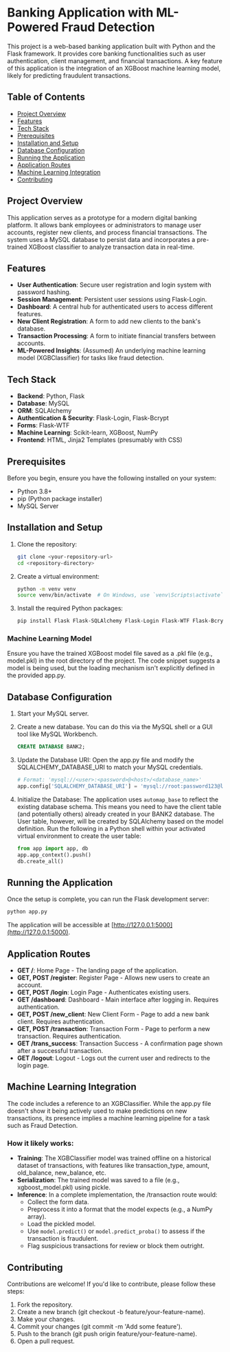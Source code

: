 # Banking Application with ML-Powered Fraud Detection

This project is a web-based banking application built with Python and the Flask framework. It provides core banking functionalities such as user authentication, client management, and financial transactions. A key feature of this application is the integration of an XGBoost machine learning model, likely for predicting fraudulent transactions.

## Table of Contents
- [Project Overview](#project-overview)
- [Features](#features)
- [Tech Stack](#tech-stack)
- [Prerequisites](#prerequisites)
- [Installation and Setup](#installation-and-setup)
- [Database Configuration](#database-configuration)
- [Running the Application](#running-the-application)
- [Application Routes](#application-routes)
- [Machine Learning Integration](#machine-learning-integration)
- [Contributing](#contributing)

## Project Overview
This application serves as a prototype for a modern digital banking platform. It allows bank employees or administrators to manage user accounts, register new clients, and process financial transactions. The system uses a MySQL database to persist data and incorporates a pre-trained XGBoost classifier to analyze transaction data in real-time.

## Features
- **User  Authentication**: Secure user registration and login system with password hashing.
- **Session Management**: Persistent user sessions using Flask-Login.
- **Dashboard**: A central hub for authenticated users to access different features.
- **New Client Registration**: A form to add new clients to the bank's database.
- **Transaction Processing**: A form to initiate financial transfers between accounts.
- **ML-Powered Insights**: (Assumed) An underlying machine learning model (XGBClassifier) for tasks like fraud detection.

## Tech Stack
- **Backend**: Python, Flask
- **Database**: MySQL
- **ORM**: SQLAlchemy
- **Authentication & Security**: Flask-Login, Flask-Bcrypt
- **Forms**: Flask-WTF
- **Machine Learning**: Scikit-learn, XGBoost, NumPy
- **Frontend**: HTML, Jinja2 Templates (presumably with CSS)

## Prerequisites
Before you begin, ensure you have the following installed on your system:
- Python 3.8+
- pip (Python package installer)
- MySQL Server

## Installation and Setup
1. Clone the repository:
   ```bash
   git clone <your-repository-url>
   cd <repository-directory>
   ```

2. Create a virtual environment:
   ```bash
   python -m venv venv
   source venv/bin/activate  # On Windows, use `venv\Scripts\activate`
   ```

3. Install the required Python packages:
   ```bash
   pip install Flask Flask-SQLAlchemy Flask-Login Flask-WTF Flask-Bcrypt scikit-learn xgboost numpy mysql-connector-python
   ```

### Machine Learning Model
Ensure you have the trained XGBoost model file saved as a .pkl file (e.g., model.pkl) in the root directory of the project. The code snippet suggests a model is being used, but the loading mechanism isn't explicitly defined in the provided app.py.

## Database Configuration
1. Start your MySQL server.
2. Create a new database. You can do this via the MySQL shell or a GUI tool like MySQL Workbench.
   ```sql
   CREATE DATABASE BANK2;
   ```

3. Update the Database URI:
   Open the app.py file and modify the SQLALCHEMY_DATABASE_URI to match your MySQL credentials.
   ```python
   # Format: 'mysql://<user>:<password>@<host>/<database_name>'
   app.config['SQLALCHEMY_DATABASE_URI'] = 'mysql://root:password123@localhost/BANK2'
   ```

4. Initialize the Database:
   The application uses `automap_base` to reflect the existing database schema. This means you need to have the client table (and potentially others) already created in your BANK2 database. The User table, however, will be created by SQLAlchemy based on the model definition.
   Run the following in a Python shell within your activated virtual environment to create the user table:
   ```python
   from app import app, db
   app.app_context().push()
   db.create_all()
   ```

## Running the Application
Once the setup is complete, you can run the Flask development server:
```bash
python app.py
```
The application will be accessible at [http://127.0.0.1:5000](http://127.0.0.1:5000).

## Application Routes
- **GET /**: Home Page - The landing page of the application.
- **GET, POST /register**: Register Page - Allows new users to create an account.
- **GET, POST /login**: Login Page - Authenticates existing users.
- **GET /dashboard**: Dashboard - Main interface after logging in. Requires authentication.
- **GET, POST /new_client**: New Client Form - Page to add a new bank client. Requires authentication.
- **GET, POST /transaction**: Transaction Form - Page to perform a new transaction. Requires authentication.
- **GET /trans_success**: Transaction Success - A confirmation page shown after a successful transaction.
- **GET /logout**: Logout - Logs out the current user and redirects to the login page.

## Machine Learning Integration
The code includes a reference to an XGBClassifier. While the app.py file doesn't show it being actively used to make predictions on new transactions, its presence implies a machine learning pipeline for a task such as Fraud Detection.

### How it likely works:
- **Training**: The XGBClassifier model was trained offline on a historical dataset of transactions, with features like transaction_type, amount, old_balance, new_balance, etc.
- **Serialization**: The trained model was saved to a file (e.g., xgboost_model.pkl) using pickle.
- **Inference**: In a complete implementation, the /transaction route would:
  - Collect the form data.
  - Preprocess it into a format that the model expects (e.g., a NumPy array).
  - Load the pickled model.
  - Use `model.predict()` or `model.predict_proba()` to assess if the transaction is fraudulent.
  - Flag suspicious transactions for review or block them outright.

## Contributing
Contributions are welcome! If you'd like to contribute, please follow these steps:
1. Fork the repository.
2. Create a new branch (git checkout -b feature/your-feature-name).
3. Make your changes.
4. Commit your changes (git commit -m 'Add some feature').
5. Push to the branch (git push origin feature/your-feature-name).
6. Open a pull request.
